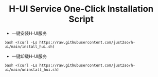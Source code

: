 <h1 align="center">
  H-UI Service One-Click Installation Script
</h1>

* 一键安装H-UI服务

```shell
bash <(curl -Ls https://raw.githubusercontent.com/just2so/h-ui/main/install_hui.sh)
```

* 一键卸载H-UI服务

```shell
bash <(curl -Ls https://raw.githubusercontent.com/just2so/h-ui/main/uninstall_hui.sh)
```






